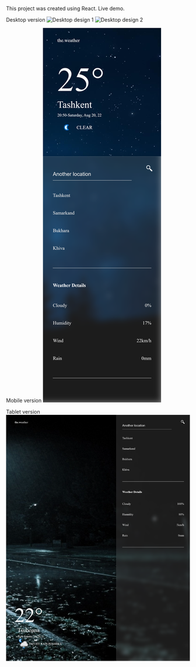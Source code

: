 This project was created using React. Live demo.

Desktop version
![Desktop design 1](./design/desktop_preview1.png)
![Desktop design 2](./design/desktop_preview2.png)

Mobile version
![Mobile design](./design/mobile_preview.png)

Tablet version
![Tablet design](./design/tablet_preview.png)
